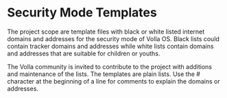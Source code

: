 # Security Mode Templates

The project scope are template files with black or white listed internet domains and addresses for the security mode of Volla OS. Black lists could contain 
tracker domains and addresses while white lists contain domains and addresses that are suitable for children or youths. 

The Volla community is invited to contribute to the project with additions and maintenance of the lists. The templates are plain lists. Use the # character at the beginning of a line for comments to explain the domains or addresses.
